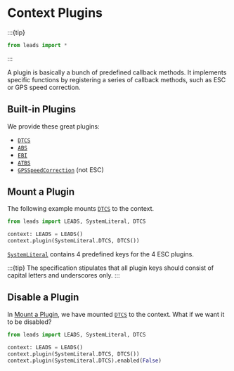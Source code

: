 # Context Plugins

:::{tip}

```python
from leads import *
```

:::

A plugin is basically a bunch of predefined callback methods. It implements specific functions by registering a
series of callback methods, such as ESC or GPS speed correction.

## Built-in Plugins

We provide these great plugins:

- [`DTCS`](#leads.plugin.dtcs.DTCS)
- [`ABS`](#leads.plugin.abs.ABS)
- [`EBI`](#leads.plugin.ebi.EBI)
- [`ATBS`](#leads.plugin.atbs.ATBS)
- [`GPSSpeedCorrection`](#leads.plugin.gps_speed_correction.GPSSpeedCorrection) (not ESC)

## Mount a Plugin

The following example mounts [`DTCS`](#leads.plugin.dtcs.DTCS) to the context.

```python
from leads import LEADS, SystemLiteral, DTCS

context: LEADS = LEADS()
context.plugin(SystemLiteral.DTCS, DTCS())
```

[`SystemLiteral`](#leads.constant.SystemLiteral) contains 4 predefined keys for the 4 ESC plugins.

:::{tip}
The specification stipulates that all plugin keys should consist of capital letters and underscores only.
:::

## Disable a Plugin

In [Mount a Plugin](#mount-a-plugin), we have mounted [`DTCS`](#leads.plugin.dtcs.DTCS) to the context. What if we
want it to be disabled?

```python
from leads import LEADS, SystemLiteral, DTCS

context: LEADS = LEADS()
context.plugin(SystemLiteral.DTCS, DTCS())
context.plugin(SystemLiteral.DTCS).enabled(False)
```